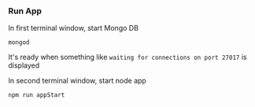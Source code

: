 

### Run App

In first terminal window, start Mongo DB
```
mongod
```
It's ready when something like `waiting for connections on port 27017` is displayed

In second terminal window, start node app
```
npm run appStart
```
